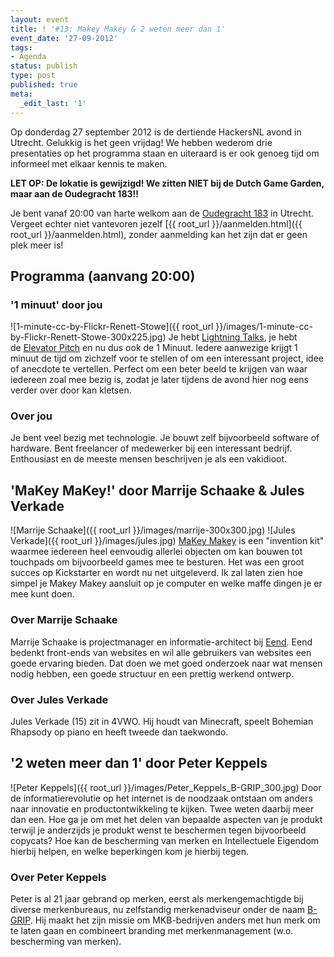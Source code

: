 ```yaml
---
layout: event
title: ! '#13: Makey Makey & 2 weten meer dan 1'
event_date: '27-09-2012'
tags:
- Agenda
status: publish
type: post
published: true
meta:
  _edit_last: '1'
---
```

Op donderdag 27 september 2012 is de dertiende HackersNL avond in Utrecht. Gelukkig is het geen vrijdag! We hebben wederom drie presentaties op het programma staan en uiteraard is er ook genoeg tijd om informeel met elkaar kennis te maken.

**LET OP: De lokatie is gewijzigd! We zitten NIET bij de Dutch Game Garden, maar aan de Oudegracht 183!!**

Je bent vanaf 20:00 van harte welkom aan de [Oudegracht 183](http://g.co/maps/zzqs3) in Utrecht. Vergeet echter niet vantevoren jezelf [{{ root_url }}/aanmelden.html]({{ root_url }}/aanmelden.html), zonder aanmelding kan het zijn dat er geen plek meer is!

## Programma (aanvang 20:00)

### '1 minuut' door jou
![1-minute-cc-by-Flickr-Renett-Stowe]({{ root_url }}/images/1-minute-cc-by-Flickr-Renett-Stowe-300x225.jpg)
Je hebt [Lightning Talks](https://secure.wikimedia.org/wikipedia/en/wiki/Lightning_Talk), je hebt de [Elevator Pitch](https://secure.wikimedia.org/wikipedia/en/wiki/Elevator_pitch) en nu dus ook de 1 Minuut. Iedere aanwezige krijgt 1 minuut de tijd om zichzelf voor te stellen of om een interessant project, idee of anecdote te vertellen. Perfect om een beter beeld te krijgen van waar iedereen zoal mee bezig is, zodat je later tijdens de avond hier nog eens verder over door kan kletsen.

### Over jou

Je bent veel bezig met technologie. Je bouwt zelf bijvoorbeeld software of hardware. Bent freelancer of medewerker bij een interessant bedrijf. Enthousiast en de meeste mensen beschrijven je als een vakidioot.

## 'MaKey MaKey!' door Marrije Schaake &amp; Jules Verkade

![Marrije Schaake]({{ root_url }}/images/marrije-300x300.jpg)
![Jules Verkade]({{ root_url }}/images/jules.jpg)
[MaKey Makey](http://www.makeymakey.com) is een "invention kit" waarmee iedereen heel eenvoudig allerlei objecten om kan bouwen tot touchpads om bijvoorbeeld games mee te besturen. Het was een groot succes op Kickstarter en wordt nu net uitgeleverd. Ik zal laten zien hoe simpel je Makey Makey aansluit op je computer en welke maffe dingen je er mee kunt doen.

### Over Marrije Schaake

Marrije Schaake is projectmanager en informatie-architect bij <a href="http://eend.nl">Eend</a>. Eend bedenkt front-ends van websites en wil alle gebruikers van websites een goede ervaring bieden. Dat doen we met goed onderzoek naar wat mensen nodig hebben, een goede structuur en een prettig werkend ontwerp.

### Over Jules Verkade

Jules Verkade (15) zit in 4VWO. Hij houdt van Minecraft, speelt Bohemian Rhapsody op piano en heeft tweede dan taekwondo.

## '2 weten meer dan 1' door Peter Keppels

![Peter Keppels]({{ root_url }}/images/Peter_Keppels_B-GRIP_300.jpg)
Door de informatierevolutie op het internet is de noodzaak ontstaan om anders naar innovatie en productontwikkeling te kijken. Twee weten daarbij meer dan een. Hoe ga je om met het delen van bepaalde aspecten van je produkt terwijl je anderzijds je produkt wenst te beschermen tegen bijvoorbeeld copycats? Hoe kan de bescherming van merken en Intellectuele Eigendom hierbij helpen, en welke beperkingen kom je hierbij tegen.

### Over Peter Keppels

Peter is al 21 jaar gebrand op merken, eerst als merkengemachtigde bij diverse merkenbureaus, nu zelfstandig merkenadviseur onder de naam <a href="http://http://www.b-grip.nl/">B-GRIP</a>. Hij maakt het zijn missie om MKB-bedrijven anders met hun merk om te laten gaan en combineert branding met merkenmanagement (w.o. bescherming van merken).
